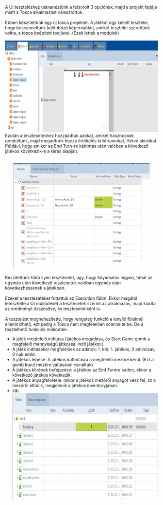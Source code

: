 A UI teszteléshez utánanéztünk a felsorolt 3 opciónak, majd a projekt fajtája miatt a Tosca alkalmazást választottuk. <br><br>
Ebben készítettünk egy új tosca projektet. A játékot úgy kellett tesztelni, hogy bescanneltünk különböző képernyőket, amiket tesztelni szerettünk volna, a tosca beépített tooljával. (Ezek lettek a modulok)<br><br>
<img src="./img/ui-test/modules.png" height="300"><br>
Ezután a tesztesetekhez hozzáadtuk azokat, amiket hasznosnak gondoltunk, majd megadtunk hozzá értékelés kritériumokat, illetve akciókat. Például, hogy amikor az End Turn-re kattintás után valóban a következő játékos következik-e a kiírás alapján. <br><br>
<p align=center>
<img src="./img/ui-test/test.png" height="350"><br></p>
Készítettünk több ilyen tesztesetet, úgy, hogy folyamatos legyen, tehát az egymás után következő tesztesetek valóban egymás után következhessenek a játékban.<br><br>
Ezeket a teszteseteket futtattuk az Execution fülön. Ekkor magától letesztelte a UI működését a tesztesetek szerint az alkalmazás, majd kiadta az eredményt összesítve, és tesztesetenként is.<br><br>
A tesztelést megnehezítette, hogy rengeteg funkció a lenyíló füleknél ellenőrizhető, ezt pedig a Tosca nem megfelelően scannelte be. De a tesztelhető funkciók működtek:<br>
<ul>
<li>A játék megfelelő indítása (játékos megadása, és Start Game gomb a megfelelő mennyiségű játkossal indít játékot.)</li>
<li>A játék indításakor megfelelőek az adatok: 1. kör, 1. játékos, 0 aminosav, 0 nukleotid.</li>
<li>A játékos lépése: A játékos kattintásra a megfelelő mezőre kerül. (Ezt a gomb Input mezőre váltásával csináltuk)</li>
<li>A játékos körének befejezése: a játékos az End Turnre kattint, ekkor a következő játékos következik.</li>
<li>A játékos anyagfelvétele: mikor a játékos mezőről anyagot vesz fel, az a mezőről eltűnik, megjelenik a játékos inventoryjában.</li>
<li>stb.</li>
<img src="./img/ui-test/result.png" height="350"><br>
</ul>